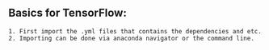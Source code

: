 ## Basics for TensorFlow:
    1. First import the .yml files that contains the dependencies and etc.
    2. Importing can be done via anaconda navigator or the command line. 

